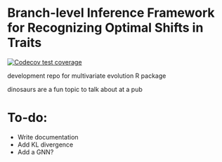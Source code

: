 # Branch-level Inference Framework for Recognizing Optimal Shifts in Traits

<!-- badges: start -->
[![Codecov test coverage](https://codecov.io/gh/jakeberv/bifrost/graph/badge.svg)](https://app.codecov.io/gh/jakeberv/bifrost)
<!-- badges: end -->

development repo for multivariate evolution R package


dinosaurs are a fun topic to talk about at a pub

# To-do:
- Write documentation
- Add KL divergence
- Add a GNN?
